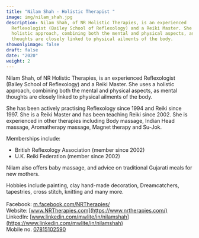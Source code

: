 ```yaml
---
title: "Nilam Shah - Holistic Therapist "
image: img/nilam_shah.jpg
description: Nilam Shah, of NR Holistic Therapies, is an experienced
  Reflexologist (Bailey School of Reflexology) and a Reiki Master. She uses a
  holistic approach, combining both the mental and physical aspects, as mental
  thoughts are closely linked to physical ailments of the body.
showonlyimage: false
draft: false
date: "2020"
weight: 2
---
```

Nilam Shah, of NR Holistic Therapies, is an experienced Reflexologist (Bailey School of Reflexology) and a Reiki Master. She uses a holistic approach, combining both the mental and physical aspects, as mental thoughts are closely linked to physical ailments of the body.

She has been actively practising Reflexology since 1994 and Reiki since 1997. She is a Reiki Master and has been teaching Reiki since 2002. She is experienced in other therapies including Body massage, Indian Head massage, Aromatherapy massage, Magnet therapy and Su-Jok.

Memberships include:

* British Reflexology Association (member since 2002)
* U.K. Reiki Federation (member since 2002)

Nilam also offers baby massage, and advice on traditional Gujarati meals for new mothers.

Hobbies include painting, clay hand-made decoration, Dreamcatchers, tapestries, cross stitch, knitting and many more.\
\
Facebook:  [m.facebook.com/NRTherapies/](https://m.facebook.com/NRTherapies/)
\
Website: [www.NRTherapies.com](https://www.nrtherapies.com/)
\
LinkedIn:  [www.linkedin.com/mwlite/in/nilamshah](https://www.linkedin.com/mwlite/in/nilamshah)
\
Mobile no. [07815102590](07815102590)